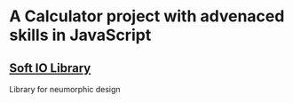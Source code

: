 # A Calculator project with advenaced skills in JavaScript

## [Soft IO Library](https://katendeglory.github.io/soft-ui-library/)

Library for neumorphic design
